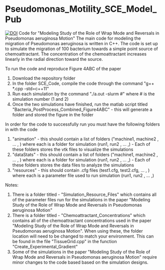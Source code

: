 # Pseudomonas_Motility_SCE_Model_Pub
[![DOI](https://zenodo.org/badge/924326088.svg)](https://doi.org/10.5281/zenodo.14768429)
Code for "Modeling Study of the Role of Wrap Mode and Reversals in Pseudomonas aeruginosa Motion"
The main code for modeling the migration of Pseudomonas aeruginosa is written in C++. The code is set up to simulate the migration of 100 bacterium towards a simple point source of chemoattractant. The concentration of the chemoattractant increases linearly in the radial direction toward the source. 

To run the code and reproduce Figure 4ABC of the paper
  1) Download the repository folder
  2) In the folder SCE_Code, compile the code through the command "g++ *.cpp -std=c++11"
  3) Run each simulation by the command "./a.out -slurm #" where # is the simulation number (1 and 2)
  4) Once the two simulations have finished, run the matlab script titled "Bacteria_PostProcess_Combined_Figure4ABC" - this will generate a folder and stored the figure in the folder 

In order for the code to successfully run you must have the following folders in with the code
  1) "animation" - this should contain a list of folders ("machine1, machine2 , ... , ) where each is a folder for simulation (run1, run2 , ... ,) - Each of these folders stores the vtk files to visualize the simulations
  2) "dataStats" - this should contain a list of folders ("machine1, machine2 , ... , ) where each is a folder for simulation (run1, run2 , ... ,) - Each of these folders stores the data files to analyze the simulations
  3) "resources" - this should contain .cfg files (test1.cfg, test2.cfg, ... , ) where each is a parameter file used to run simulation (run1, run2 , ... ,)

Notes:   
  1) There is a folder titled - "Simulation_Resource_Files" which contains all of the parameter files run for the simulations in the paper "Modeling Study of the Role of Wrap Mode and Reversals in Pseudomonas aeruginosa Motion"
  2) There is a folder titled - "Chemoattractant_Concentrations" which contains all of the chemoattractant concentrations used in the paper "Modeling Study of the Role of Wrap Mode and Reversals in Pseudomonas aeruginosa Motion". When using these, the folder location will need to be changed to match your environment. This can be found in the file "TissueGrid.cpp" in the function "Create_Experimental_Gradient"
  3) Some of the simulations in the paper "Modeling Study of the Role of Wrap Mode and Reversals in Pseudomonas aeruginosa Motion" require minor changes to the code based based on the simulation designs. 
